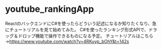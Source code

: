 # youtube_rankingApp
ReactのバックエンドにC#を使ったらどういう記述になるか知りたくなり、急にチュートリアルを見て始めてみた。
C#を使ったランキング形式APIで、ドラッグ＆ドロップ機能で操作できるものになる予定。
チュートリアルはこちら→https://www.youtube.com/watch?v=4RKuyp_bOhY&t=142s
